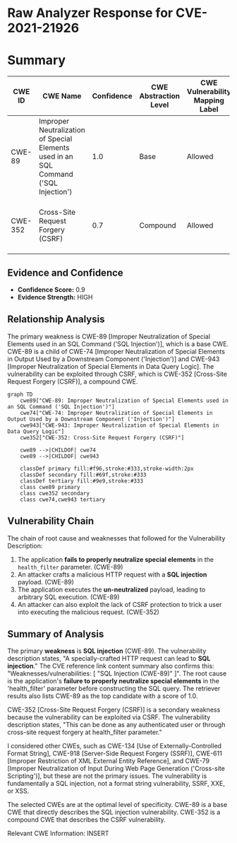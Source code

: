 # Raw Analyzer Response for CVE-2021-21926

# Summary
| CWE ID | CWE Name | Confidence | CWE Abstraction Level | CWE Vulnerability Mapping Label | CWE-Vulnerability Mapping Notes |
|---|---|---|---|---|---|
| CWE-89 | Improper Neutralization of Special Elements used in an SQL Command ('SQL Injection') | 1.0 | Base | Allowed | Primary CWE. The vulnerability is an SQL injection.|
| CWE-352 | Cross-Site Request Forgery (CSRF) | 0.7 | Compound | Allowed | Secondary CWE. The vulnerability can be exploited via CSRF.|

## Evidence and Confidence

*   **Confidence Score:** 0.9
*   **Evidence Strength:** HIGH

## Relationship Analysis
The primary weakness is CWE-89 [Improper Neutralization of Special Elements used in an SQL Command ('SQL Injection')], which is a base CWE. CWE-89 is a child of CWE-74 [Improper Neutralization of Special Elements in Output Used by a Downstream Component ('Injection')] and CWE-943 [Improper Neutralization of Special Elements in Data Query Logic]. The vulnerability can be exploited through CSRF, which is CWE-352 [Cross-Site Request Forgery (CSRF)], a compound CWE.

```mermaid
graph TD
    cwe89["CWE-89: Improper Neutralization of Special Elements used in an SQL Command ('SQL Injection')"]
    cwe74["CWE-74: Improper Neutralization of Special Elements in Output Used by a Downstream Component ('Injection')"]
    cwe943["CWE-943: Improper Neutralization of Special Elements in Data Query Logic"]
    cwe352["CWE-352: Cross-Site Request Forgery (CSRF)"]

    cwe89 -->|CHILDOF| cwe74
    cwe89 -->|CHILDOF| cwe943

    classDef primary fill:#f96,stroke:#333,stroke-width:2px
    classDef secondary fill:#69f,stroke:#333
    classDef tertiary fill:#9e9,stroke:#333
    class cwe89 primary
    class cwe352 secondary
    class cwe74,cwe943 tertiary
```

## Vulnerability Chain
The chain of root cause and weaknesses that followed for the Vulnerability Description:
1.  The application **fails to properly neutralize special elements** in the `health_filter` parameter. (CWE-89)
2.  An attacker crafts a malicious HTTP request with a **SQL injection** payload. (CWE-89)
3.  The application executes the **un-neutralized** payload, leading to arbitrary SQL execution. (CWE-89)
4.  An attacker can also exploit the lack of CSRF protection to trick a user into executing the malicious request. (CWE-352)

## Summary of Analysis
The primary **weakness** is **SQL injection** (CWE-89). The vulnerability description states, "A specially-crafted HTTP request can lead to **SQL injection**." The CVE reference link content summary also confirms this: "Weaknesses/vulnerabilities: [ "SQL Injection (CWE-89)" ]". The root cause is the application's **failure to properly neutralize special elements** in the 'health_filter' parameter before constructing the SQL query. The retriever results also lists CWE-89 as the top candidate with a score of 1.0.

CWE-352 [Cross-Site Request Forgery (CSRF)] is a secondary weakness because the vulnerability can be exploited via CSRF. The vulnerability description states, "This can be done as any authenticated user or through cross-site request forgery at health_filter parameter."

I considered other CWEs, such as CWE-134 [Use of Externally-Controlled Format String], CWE-918 [Server-Side Request Forgery (SSRF)], CWE-611 [Improper Restriction of XML External Entity Reference], and CWE-79 [Improper Neutralization of Input During Web Page Generation ('Cross-site Scripting')], but these are not the primary issues. The vulnerability is fundamentally a SQL injection, not a format string vulnerability, SSRF, XXE, or XSS.

The selected CWEs are at the optimal level of specificity. CWE-89 is a base CWE that directly describes the SQL injection vulnerability. CWE-352 is a compound CWE that describes the CSRF vulnerability.

Relevant CWE Information:
INSERT